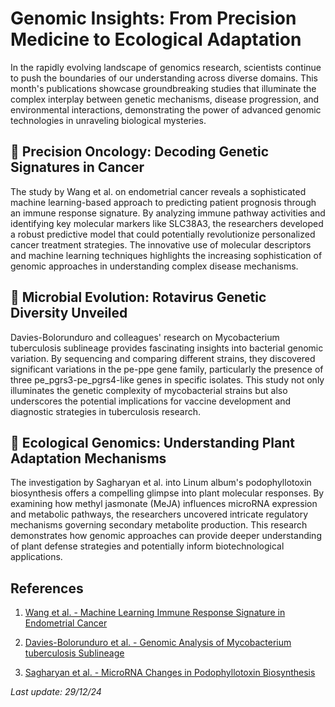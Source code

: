 # Genomic Insights: From Precision Medicine to Ecological Adaptation

In the rapidly evolving landscape of genomics research, scientists continue to push the boundaries of our understanding across diverse domains. This month's publications showcase groundbreaking studies that illuminate the complex interplay between genetic mechanisms, disease progression, and environmental interactions, demonstrating the power of advanced genomic technologies in unraveling biological mysteries.

## 🧬 Precision Oncology: Decoding Genetic Signatures in Cancer

The study by Wang et al. on endometrial cancer reveals a sophisticated machine learning-based approach to predicting patient prognosis through an immune response signature. By analyzing immune pathway activities and identifying key molecular markers like SLC38A3, the researchers developed a robust predictive model that could potentially revolutionize personalized cancer treatment strategies. The innovative use of molecular descriptors and machine learning techniques highlights the increasing sophistication of genomic approaches in understanding complex disease mechanisms.

## 🦠 Microbial Evolution: Rotavirus Genetic Diversity Unveiled

Davies-Bolorunduro and colleagues' research on Mycobacterium tuberculosis sublineage provides fascinating insights into bacterial genomic variation. By sequencing and comparing different strains, they discovered significant variations in the pe-ppe gene family, particularly the presence of three pe_pgrs3-pe_pgrs4-like genes in specific isolates. This study not only illuminates the genetic complexity of mycobacterial strains but also underscores the potential implications for vaccine development and diagnostic strategies in tuberculosis research.

## 🌱 Ecological Genomics: Understanding Plant Adaptation Mechanisms

The investigation by Sagharyan et al. into Linum album's podophyllotoxin biosynthesis offers a compelling glimpse into plant molecular responses. By examining how methyl jasmonate (MeJA) influences microRNA expression and metabolic pathways, the researchers uncovered intricate regulatory mechanisms governing secondary metabolite production. This research demonstrates how genomic approaches can provide deeper understanding of plant defense strategies and potentially inform biotechnological applications.

## References

1. [Wang et al. - Machine Learning Immune Response Signature in Endometrial Cancer](https://pubmed.ncbi.nlm.nih.gov/39730507/)

2. [Davies-Bolorunduro et al. - Genomic Analysis of Mycobacterium tuberculosis Sublineage](https://pubmed.ncbi.nlm.nih.gov/39730410/)

3. [Sagharyan et al. - MicroRNA Changes in Podophyllotoxin Biosynthesis](https://pubmed.ncbi.nlm.nih.gov/39730376/)

*Last update: 29/12/24*
